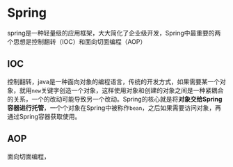 # Spring

spring是一种轻量级的应用框架，大大简化了企业级开发，Spring中最重要的两个思想是控制翻转（IOC）和面向切面编程（AOP）

## IOC

控制翻转，java是一种面向对象的编程语言，传统的开发方式，如果需要某一个对象，就用`new`关键字创造一个对象，这样使用对象和创建的对象之间是一种紧耦合的关系，一个的改动可能导致另一个改动。Spring的核心就是将**对象交给Spring容器进行托管**，一个个对象在Spring中被称作`bean`，之后如果需要访问对象，再通过Spring容器获取使用。

## AOP

面向切面编程，